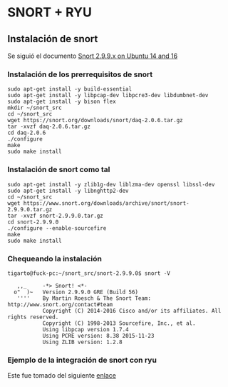 # SNORT + RYU

## Instalación de snort
Se siguió el documento [Snort 2.9.9.x on Ubuntu 14 and 16](https://bit.ly/2EKk2Mx) 

### Instalación de los prerrequisitos de snort

```
sudo apt-get install -y build-essential
sudo apt-get install -y libpcap-dev libpcre3-dev libdumbnet-dev
sudo apt-get install -y bison flex
mkdir ~/snort_src
cd ~/snort_src
wget https://snort.org/downloads/snort/daq-2.0.6.tar.gz
tar -xvzf daq-2.0.6.tar.gz
cd daq-2.0.6
./configure
make
sudo make install
```

### Instalación de snort como tal

```
sudo apt-get install -y zlib1g-dev liblzma-dev openssl libssl-dev
sudo apt-get install -y libnghttp2-dev
cd ~/snort_src
wget https://www.snort.org/downloads/archive/snort/snort-2.9.9.0.tar.gz
tar -xvzf snort-2.9.9.0.tar.gz
cd snort-2.9.9.0
./configure --enable-sourcefire
make
sudo make install
```

### Chequeando la instalación

```
tigarto@fuck-pc:~/snort_src/snort-2.9.9.0$ snort -V

   ,,_     -*> Snort! <*-
  o"  )~   Version 2.9.9.0 GRE (Build 56) 
   ''''    By Martin Roesch & The Snort Team: http://www.snort.org/contact#team
           Copyright (C) 2014-2016 Cisco and/or its affiliates. All rights reserved.
           Copyright (C) 1998-2013 Sourcefire, Inc., et al.
           Using libpcap version 1.7.4
           Using PCRE version: 8.38 2015-11-23
           Using ZLIB version: 1.2.8
```

### Ejemplo de la integración de snort con ryu

Este fue tomado del siguiente [enlace](https://ryu.readthedocs.io/en/latest/snort_integrate.html)




